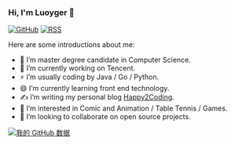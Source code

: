 ### Hi,  I'm **Luoyger** 👋

[![GitHub](https://img.shields.io/badge/dynamic/json?logo=github&label=GitHub&labelColor=495867&color=495867&query=%24.data.totalSubs&url=https%3A%2F%2Fapi.spencerwoo.com%2Fsubstats%2F%3Fsource%3Dgithub%26queryKey%3Dhayschan&style=flat-square)](https://github.com/luoyger)
[![RSS](https://img.shields.io/badge/dynamic/json?logo=rss&logoColor=white&label=RSS&labelColor=95B8D1&color=95B8D1&query=%24.data.totalSubs&url=http://fetchrss.com/rss/63b6e161047a3650e854932263b6e13e1f7fc70e27600342.xml&style=flat-square)](https://happy2coding.com/)

Here are some introductions about me:

- 🍻 I’m master degree candidate in Computer Science.
- 🔭 I’m currently working on Tencent.
- ⚡ I’m usually coding by Java / Go / Python.
- 😄 I’m currently learning front end technology.
- ✍️ I’m writing my personal blog [Happy2Coding](https://happy2coding.com/).
- 🏃 I’m interested in Comic and Animation / Table Tennis / Games.
- 👯 I’m looking to collaborate on open source projects.

[![我的 GitHub 数据](https://github-readme-stats.vercel.app/api?username=luoyger)]()
